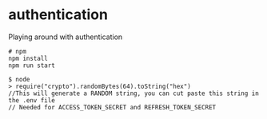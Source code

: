 # authentication

Playing around with authentication

```
# npm
npm install
npm run start
```


```
$ node
> require("crypto").randomBytes(64).toString("hex")
//This will generate a RANDOM string, you can cut paste this string in the .env file
// Needed for ACCESS_TOKEN_SECRET and REFRESH_TOKEN_SECRET

```